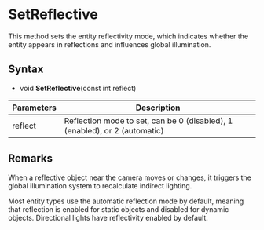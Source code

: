 # SetReflective

This method sets the entity reflectivity mode, which indicates whether the entity appears in reflections and influences global illumination.

## Syntax

- void **SetReflective**(const int reflect)

| Parameters | Description |
|---|---|
| reflect | Reflection mode to set, can be 0 (disabled), 1 (enabled), or 2 (automatic)

## Remarks

When a reflective object near the camera moves or changes, it triggers the global illumination system to recalculate indirect lighting.

Most entity types use the automatic reflection mode by default, meaning that reflection is enabled for static objects and disabled for dynamic objects. Directional lights have reflectivity enabled by default.
